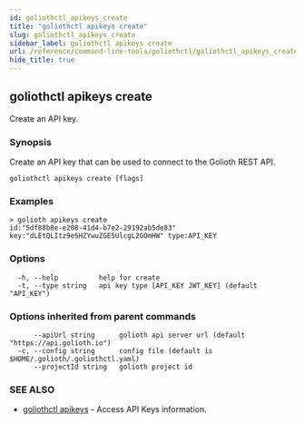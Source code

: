 ```yaml
---
id: goliothctl_apikeys_create
title: "goliothctl apikeys create"
slug: goliothctl_apikeys_create
sidebar_label: goliothctl apikeys create
url: /reference/command-line-tools/goliothctl/goliothctl_apikeys_create/
hide_title: true
---
```

## goliothctl apikeys create

Create an API key.

### Synopsis

Create an API key that can be used to connect to the Golioth REST API.

```
goliothctl apikeys create [flags]
```

### Examples

```
> golioth apikeys create
id:"5df88b8e-e208-41d4-b7e2-29192ab5de83"  key:"dLEtQLItz9eSHZYwuZGE5UlcgL2GOmHW" type:API_KEY
```

### Options

```
  -h, --help          help for create
  -t, --type string   api key type [API_KEY JWT_KEY] (default "API_KEY")
```

### Options inherited from parent commands

```
      --apiUrl string      golioth api server url (default "https://api.golioth.io")
  -c, --config string      config file (default is $HOME/.golioth/.goliothctl.yaml)
      --projectId string   golioth project id
```

### SEE ALSO

* [goliothctl apikeys](/reference/command-line-tools/goliothctl/goliothctl_apikeys/)	 - Access API Keys information.

